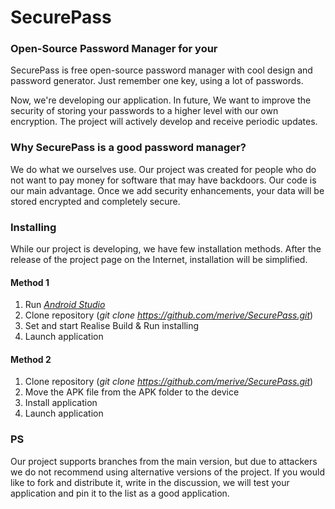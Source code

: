 # SecurePass
### Open-Source Password Manager for your
SecurePass is free open-source password manager with cool design and password generator. 
Just remember one key, using a lot of passwords.

Now, we're developing our application. 
In future, We want to improve the security of storing your passwords to a higher level with our own encryption.
The project will actively develop and receive periodic updates.

### Why SecurePass is a good password manager?
We do what we ourselves use. Our project was created for people who do not want to pay money for software that may have backdoors.
Our code is our main advantage.
Once we add security enhancements, your data will be stored encrypted and completely secure.

### Installing
While our project is developing, we have few installation methods. 
After the release of the project page on the Internet, installation will be simplified.
#### Method 1
 1. Run [_Android Studio_](https://developer.android.com/studio)
 2. Clone repository (_git clone https://github.com/merive/SecurePass.git_)
 3. Set and start Realise Build & Run installing
 4. Launch application
#### Method 2
 1. Clone repository (_git clone https://github.com/merive/SecurePass.git_)
 2. Move the APK file from the APK folder to the device
 3. Install application
 4. Launch application
 
### PS
Our project supports branches from the main version, but due to attackers we do not recommend using alternative versions of the project.
If you would like to fork and distribute it, write in the discussion, we will test your application and pin it to the list as a good application.

